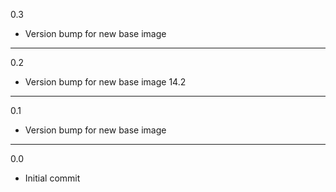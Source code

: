 0.3

* Version bump for new base image

---

0.2

* Version bump for new base image 14.2

---

0.1

* Version bump for new base image

---

0.0

* Initial commit

